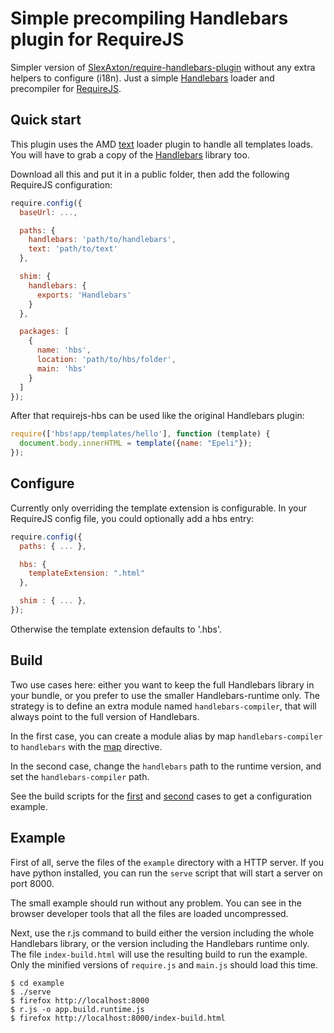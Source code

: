 # Simple precompiling Handlebars plugin for RequireJS

Simpler version of [SlexAxton/require-handlebars-plugin][] without any extra
helpers to configure (i18n). Just a simple
[Handlebars][] loader and precompiler for [RequireJS][].


## Quick start

This plugin uses the AMD [text][] loader plugin to handle all templates loads.
You will have to grab a copy of the [Handlebars][] library too.

Download all this and put it in a public folder, then add the following
RequireJS configuration:

```javascript
require.config({
  baseUrl: ...,

  paths: {
    handlebars: 'path/to/handlebars',
    text: 'path/to/text'
  },

  shim: {
    handlebars: {
      exports: 'Handlebars'
    }
  },

  packages: [
    {
      name: 'hbs',
      location: 'path/to/hbs/folder',
      main: 'hbs'
    }
  ]
});
```

After that requirejs-hbs can be used like the original Handlebars plugin:

```javascript
require(['hbs!app/templates/hello'], function (template) {
  document.body.innerHTML = template({name: "Epeli"});
});
```

## Configure

Currently only overriding the template extension is configurable.
In your RequireJS config file, you could optionally add a hbs entry:

```javascript
require.config({
  paths: { ... },

  hbs: {
    templateExtension: ".html"
  },

  shim : { ... },
});
```

Otherwise the template extension defaults to '.hbs'.


## Build

Two use cases here: either you want to keep the full Handlebars library in your
bundle, or you prefer to use the smaller Handlebars-runtime only. The strategy
is to define an extra module named `handlebars-compiler`, that will always
point to the full version of Handlebars.

In the first case, you can create a module alias by map `handlebars-compiler`
to `handlebars` with the [map][] directive.

In the second case, change the `handlebars` path to the runtime version, and
set the `handlebars-compiler` path.

See the build scripts for the [first](/example/app.build.js) and
[second](/example/app.build.runtime.js) cases to get a configuration example.


## Example

First of all, serve the files of the `example` directory with a HTTP server. If
you have python installed, you can run the `serve` script that will start a
server on port 8000.

The small example should run without any problem. You can see in the browser
developer tools that all the files are loaded uncompressed.

Next, use the r.js command to build either the version including the whole
Handlebars library, or the version including the Handlebars runtime only. The
file `index-build.html` will use the resulting build to run the example. Only
the minified versions of `require.js` and `main.js` should load this time.

```
$ cd example
$ ./serve
$ firefox http://localhost:8000
$ r.js -o app.build.runtime.js
$ firefox http://localhost:8000/index-build.html
```


[Handlebars]: http://handlebarsjs.com/
[RequireJS]: http://requirejs.org/
[SlexAxton/require-handlebars-plugin]: https://github.com/SlexAxton/require-handlebars-plugin
[text]: https://github.com/requirejs/text
[map]: http://requirejs.org/docs/api.html#config-map
